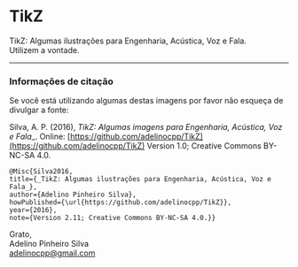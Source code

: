 # TikZ

TikZ: Algumas ilustrações para Engenharia, Acústica, Voz e Fala.  
Utilizem a vontade.  

*****
### Informações de citação
Se você está utilizando algumas destas imagens por favor não esqueça de divulgar a fonte:

Silva, A. P. (2016), _TikZ: Algumas imagens para Engenharia, Acústica, Voz e Fala__. Online: [https://github.com/adelinocpp/TikZ](https://github.com/adelinocpp/TikZ) Version 1.0; Creative Commons BY-NC-SA 4.0.

    @Misc{Silva2016,
    title={_TikZ: Algumas ilustrações para Engenharia, Acústica, Voz e Fala_},
    author={Adelino Pinheiro Silva}, 
    howPublished={\url{https://github.com/adelinocpp/TikZ}}, 
    year={2016},
    note={Version 2.11; Creative Commons BY-NC-SA 4.0.}}

Grato,  
Adelino Pinheiro Silva  
adelinocpp@gmail.com  

